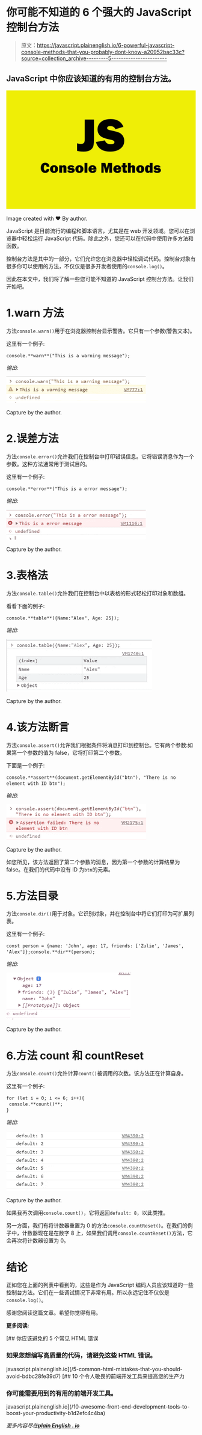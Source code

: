 # 你可能不知道的 6 个强大的 JavaScript 控制台方法

> 原文：<https://javascript.plainenglish.io/6-powerful-javascript-console-methods-that-you-probably-dont-know-a20952bac33c?source=collection_archive---------5----------------------->

## JavaScript 中你应该知道的有用的控制台方法。

![](img/f5382a7732e19af47d079af3293a3203.png)

Image created with ❤️️ By author.

JavaScript 是目前流行的编程和脚本语言，尤其是在 web 开发领域。您可以在浏览器中轻松运行 JavaScript 代码。除此之外，您还可以在代码中使用许多方法和函数。

控制台方法是其中的一部分，它们允许您在浏览器中轻松调试代码。控制台对象有很多你可以使用的方法，不仅仅是很多开发者使用的`console.log()`。

因此在本文中，我们将了解一些您可能不知道的 JavaScript 控制台方法。让我们开始吧。

# 1.warn 方法

方法`console.warn()`用于在浏览器控制台显示警告。它只有一个参数(警告文本)。

这里有一个例子:

```
console.**warn**("This is a warning message");
```

*输出:*

![](img/992a80d34b3927fd13ba31a0f566154d.png)

Capture by the author.

# 2.误差方法

方法`console.error()`允许我们在控制台中打印错误信息。它将错误消息作为一个参数。这种方法通常用于测试目的。

这里有一个例子:

```
console.**error**("This is a error message");
```

*输出:*

![](img/d0cfc193da505e839b628e5aea05dede.png)

Capture by the author.

# 3.表格法

方法`console.table()`允许我们在控制台中以表格的形式轻松打印对象和数组。

看看下面的例子:

```
console.**table**({Name:"Alex", Age: 25});
```

*输出:*

![](img/bbe5bba764b8a5e9798eb33696f8ad99.png)

Capture by the author.

# 4.该方法断言

方法`console.assert()`允许我们根据条件将消息打印到控制台。它有两个参数:如果第一个参数的值为 false，它将打印第二个参数。

下面是一个例子:

```
console.**assert**(document.getElementById("btn"), "There is no element with ID btn");
```

*输出:*

![](img/fd5859757f7cb4a95e1569dad4813b9b.png)

Capture by the author.

如您所见，该方法返回了第二个参数的消息，因为第一个参数的计算结果为 false。在我们的代码中没有 ID 为`btn`的元素。

# 5.方法目录

方法`console.dir()`用于对象。它识别对象，并在控制台中将它们打印为可扩展列表。

这里有一个例子:

```
const person = {name: 'John', age: 17, friends: ['Zulie', 'James', 'Alex']};console.**dir**(person);
```

*输出:*

![](img/c03e5be2bb02f92bef453a0d108d928e.png)

Capture by the author.

# 6.方法 count 和 countReset

方法`console.count()`允许计算`count()`被调用的次数。该方法正在计算自身。

这里有一个例子:

```
for (let i = 0; i <= 6; i++){
 console.**count()**;
}
```

*输出:*

![](img/44b47bcb940d47f2d97d0031c428203f.png)

Capture by the author.

如果我再次调用`console.count()`，它将返回`default: 8`，以此类推。

另一方面，我们有将计数器重置为 0 的方法`console.countReset()`。在我们的例子中，计数器现在是在数字 8 上，如果我们调用`console.countReset()`方法，它会再次将计数器设置为 0。

# 结论

正如您在上面的列表中看到的，这些是作为 JavaScript 编码人员应该知道的一些控制台方法。它们在一些调试情况下非常有用。所以永远记住不仅仅是`console.log()`。

感谢您阅读这篇文章。希望你觉得有用。

**更多阅读:**

[](/5-common-html-mistakes-that-you-should-avoid-bdbc28fe39d7) [## 你应该避免的 5 个常见 HTML 错误

### 如果您想编写高质量的代码，请避免这些 HTML 错误。

javascript.plainenglish.io](/5-common-html-mistakes-that-you-should-avoid-bdbc28fe39d7) [](/10-awesome-front-end-development-tools-to-boost-your-productivity-b1d2efc4c4ba) [## 10 个令人敬畏的前端开发工具来提高您的生产力

### 你可能需要用到的有用的前端开发工具。

javascript.plainenglish.io](/10-awesome-front-end-development-tools-to-boost-your-productivity-b1d2efc4c4ba) 

*更多内容尽在*[***plain English . io***](http://plainenglish.io/)